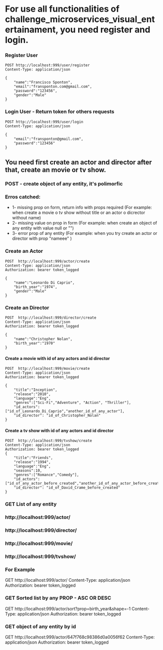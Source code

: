 # For use all functionalities of challenge_microservices_visual_entertainament, you need register and login.

### Register User
```
POST http://localhost:999/user/register
Content-Type: application/json

{
    "name":"Francisco Sponton",
    "email":"fransponton.com@gmail.com",
    "password":"123456",
    "gender":"Male"
}
```

### Login User - Return token for others requests
```
POST http://localhost:999/user/login
Content-Type: application/json

{
    "email":"fransponton@gmail.com",
    "password":"123456"
}
```

## You need first create an actor and director after that, create an movie or tv show.

### POST - create object of any entity, it's polimorfic

### Erros catched:
* 1- missing prop on form, return info with props required   (For example: when create a movie o tv show without title or an actor o dicrector without name)
* 2- missing value on prop in form (For example: when create an object of any entity with value null or "")
* 3- error prop of any entity (For example: when you try create an actor or director with prop "nameee" )


### Create an Actor
```
POST  http://localhost:999/actor/create
Content-Type: application/json
Authorization: bearer token_logged

{
    "name":"Leonardo Di Caprio",
    "birth_year":"1974",
    "gender":"Male"
}
```
### Create an Director
```
POST  http://localhost:999/director/create
Content-Type: application/json
Authorization: bearer token_logged

{
    "name":"Christopher Nolan",
    "birth_year":"1970"
}
```


#### Create a movie with id of any actors and id director
```
POST  http://localhost:999/movie/create
Content-Type: application/json
Authorization: bearer token_logged

{
    "title":"Inception",
    "release":"2010",
    "language":"Eng",
    "genres":["Sci-Fi","Adventure", "Action", "Thriller"],
    "id_actors":["id_of_Leonardo_Di_Caprio","another_id_of_any_actor"],
    "id_director": "id_of_Christopher_Nolan"
}
```

#### Create a tv show with id of any actors and id director
```
POST  http://localhost:999/tvshow/create
Content-Type: application/json
Authorization: bearer token_logged
{
    "title":"Friends",
    "release":"1994",
    "language":"Eng",
    "seasons":10,
    "genres":["Romance","Comedy"],
    "id_actors":["id_of_any_actor_before_created","another_id_of_any_actor_before_created"],
    "id_director": "id_of_David_Crame_before_created"
}
```


### GET List of any entity 
### http://localhost:999/actor/ 
### http://localhost:999/director/ 
### http://localhost:999/movie/ 
### http://localhost:999/tvshow/

### For Example
GET http://localhost:999/actor/
Content-Type: application/json
Authorization: bearer token_logged


### GET Sorted list by any PROP - ASC OR DESC 
GET http://localhost:999/actor/sort?prop=birth_year&shape=-1
Content-Type: application/json
Authorization: bearer token_logged


### GET object of any entity by id
GET http://localhost:999/actor/647f768c98386d0a0056f62
Content-Type: application/json
Authorization: bearer token_logged


